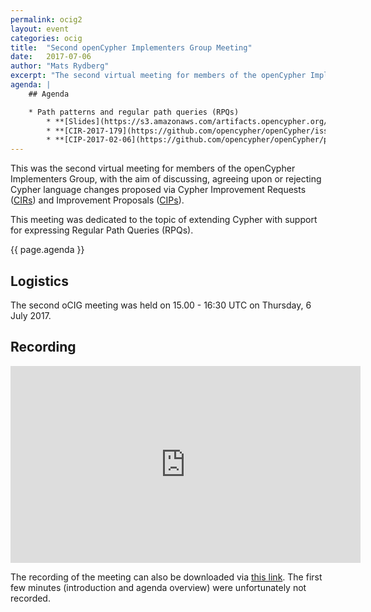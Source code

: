 ```yaml
---
permalink: ocig2
layout: event
categories: ocig
title:  "Second openCypher Implementers Group Meeting"
date:   2017-07-06
author: "Mats Rydberg"
excerpt: "The second virtual meeting for members of the openCypher Implementers Group."
agenda: |
    ## Agenda

    * Path patterns and regular path queries (RPQs)
        * **[Slides](https://s3.amazonaws.com/artifacts.opencypher.org/website/ocig2/Path+Pattern+Queries+-+oCIG+2017-07-06.pdf)**
        * **[CIR-2017-179](https://github.com/opencypher/openCypher/issues/179)**: Add support for regular path queries (RPQs) _(Tobias Lindaaker)_
        * **[CIP-2017-02-06](https://github.com/opencypher/openCypher/pull/187)**: Path Patterns _(Tobias Lindaaker)_
---
```

This was the second virtual meeting for members of the openCypher Implementers Group, with the aim of discussing, agreeing upon or rejecting Cypher language changes proposed via Cypher Improvement Requests (<a href="https://github.com/opencypher/openCypher/issues?q=is%3Aopen+is%3Aissue+label%3ACIR" target="_blank">CIRs</a>) and Improvement Proposals (<a href="/cips/" target="_blank">CIPs</a>).

This meeting was dedicated to the topic of extending Cypher with support for expressing Regular Path Queries (RPQs).

{{ page.agenda }}

## Logistics

The second oCIG meeting was held on 15.00 - 16:30 UTC on Thursday, 6 July 2017.

## Recording

<iframe width="560" height="315" src="https://www.youtube.com/embed/HN_etVA4FMk" frameborder="0" allowfullscreen></iframe>

The recording of the meeting can also be downloaded via [this link](https://s3.amazonaws.com/artifacts.opencypher.org/website/ocig2/ocig2-recording.zip).
The first few minutes (introduction and agenda overview) were unfortunately not recorded.
